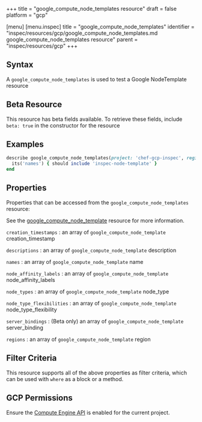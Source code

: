 +++
title = "google_compute_node_templates resource"
draft = false
platform = "gcp"

[menu]
  [menu.inspec]
    title = "google_compute_node_templates"
    identifier = "inspec/resources/gcp/google_compute_node_templates.md google_compute_node_templates resource"
    parent = "inspec/resources/gcp"
+++

## Syntax

A `google_compute_node_templates` is used to test a Google NodeTemplate resource

## Beta Resource

This resource has beta fields available. To retrieve these fields, include `beta: true` in the constructor for the resource

## Examples

```ruby
describe google_compute_node_templates(project: 'chef-gcp-inspec', region: 'europe-west2') do
  its('names') { should include 'inspec-node-template' }
end
```

## Properties

Properties that can be accessed from the `google_compute_node_templates` resource:

See the [google_compute_node_template](/inspec/resources/google_compute_node_template/#properties) resource for more information.

`creation_timestamps`
: an array of `google_compute_node_template` creation_timestamp

`descriptions`
: an array of `google_compute_node_template` description

`names`
: an array of `google_compute_node_template` name

`node_affinity_labels`
: an array of `google_compute_node_template` node_affinity_labels

`node_types`
: an array of `google_compute_node_template` node_type

`node_type_flexibilities`
: an array of `google_compute_node_template` node_type_flexibility

`server_bindings`
: (Beta only) an array of `google_compute_node_template` server_binding

`regions`
: an array of `google_compute_node_template` region

## Filter Criteria

This resource supports all of the above properties as filter criteria, which can be used
with `where` as a block or a method.

## GCP Permissions

Ensure the [Compute Engine API](https://console.cloud.google.com/apis/library/compute.googleapis.com/) is enabled for the current project.
